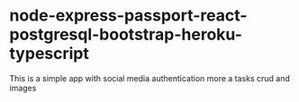 # node-express-passport-react-postgresql-bootstrap-heroku-typescript
This is a simple app with social media authentication more a tasks crud and images 
